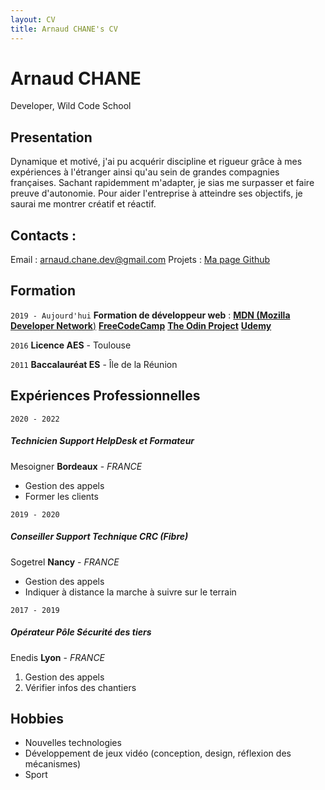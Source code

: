 ```yaml
---
layout: CV
title: Arnaud CHANE's CV
---
```

# Arnaud CHANE
Developer, Wild Code School

## Presentation
Dynamique et motivé, j'ai pu acquérir discipline et rigueur grâce à mes expériences à l'étranger ainsi qu'au sein de grandes compagnies françaises.
Sachant rapidemment m'adapter, je sias me surpasser et faire preuve d'autonomie.
Pour aider l'entreprise à atteindre ses objectifs, je saurai me montrer créatif et réactif.


## Contacts :
Email : [arnaud.chane.dev@gmail.com](arnaud.chane.dev@gmail.com "Contactez moi par mail")
Projets : [Ma page Github](https://github.com/Rnowwww/ "Suivez mes projets")

## Formation
`2019 - Aujourd'hui`
**Formation de développeur web** :
[**MDN (Mozilla Developer Network**)](https://developer.mozilla.org/en-US/ "MDN")
[**FreeCodeCamp**](https://www.freecodecamp.org/ "FreeCodeCamp")
[**The Odin Project**](https://www.theodinproject.com/ "The Odin Project")
[**Udemy**](https://www.udemy.com/ "Udemy")

`2016`
**Licence AES** - Toulouse

`2011`
**Baccalauréat ES** - Île de la Réunion

## Expériences Professionnelles

`2020 - 2022`
##### Technicien Support HelpDesk et Formateur
Mesoigner
**Bordeaux** - *FRANCE*
- Gestion des appels
- Former les clients

`2019 - 2020`
##### Conseiller Support Technique CRC (Fibre)
Sogetrel
**Nancy** - *FRANCE*
- Gestion des appels
- Indiquer à distance la marche à suivre sur le terrain

`2017 - 2019`
##### Opérateur Pôle Sécurité des tiers
Enedis
**Lyon** - *FRANCE*
1. Gestion des appels
2. Vérifier infos des chantiers



## Hobbies
- Nouvelles technologies
- Développement de jeux vidéo (conception,  design, réflexion des mécanismes)
- Sport
